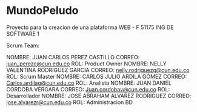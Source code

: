 # MundoPeludo
Proyecto para la creacion de una plataforma WEB - F 51175 ING DE SOFTWARE 1 

Scrum Team: 

NOMBRE: JUAN CARLOS PEREZ CASTILLO       CORREO: juan_perezc@cun.edu.co        ROL: Product Owner
NOMBRE: NELLY VALENTINA RODRIGUEZ GARCIA CORREO: nelly.rodriguezg@cun.edu.co   ROL: Scrum Master 
NOMBRE: CARLOS JULIO ARDILA GÓMEZ        CORREO: Carlos.ardilag@cun.edu.co     ROL: Analista
NOMBRE: JUAN DANIEL CORDOBA VERGARA      CORREO: Juan.cordobav@cun.edu.co      ROL: Desarrollador
NOMBRE: JOSE ABRAHAM ALVAREZ RODRIGUEZ   CORREO: jose.alvarezr@cun.edu.co      ROL: Administracion BD